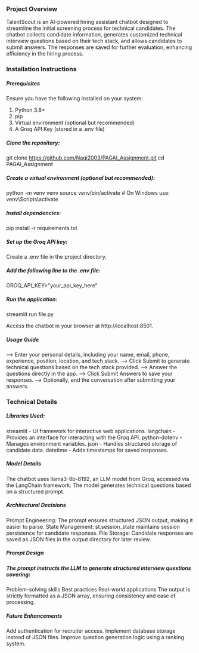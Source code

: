 ### Project Overview
TalentScout is an AI-powered hiring assistant chatbot designed to streamline the initial screening process for technical candidates. The chatbot collects candidate information, generates customized technical interview questions based on their tech stack, and allows candidates to submit answers. The responses are saved for further evaluation, enhancing efficiency in the hiring process.

### Installation Instructions
##### Prerequisites
Ensure you have the following installed on your system:
1. Python 3.8+
2. pip
3. Virtual environment (optional but recommended)
4. A Groq API Key (stored in a .env file)

##### Clone the repository:
git clone https://github.com/Nagi2003/PAGAI_Assignment.git
cd PAGAI_Assignment

##### Create a virtual environment (optional but recommended):
python -m venv venv
source venv/bin/activate  # On Windows use: venv\Scripts\activate

##### Install dependencies:
pip install -r requirements.txt

##### Set up the Groq API key:
Create a .env file in the project directory.

##### Add the following line to the .env file:
GROQ_API_KEY="your_api_key_here"

##### Run the application:
streamlit run file.py

Access the chatbot in your browser at http://localhost:8501.

##### Usage Guide
--> Enter your personal details, including your name, email, phone, experience, position, location, and tech stack.
--> Click Submit to generate technical questions based on the tech stack provided.
--> Answer the questions directly in the app.
--> Click Submit Answers to save your responses.
--> Optionally, end the conversation after submitting your answers.

### Technical Details

##### Libraries Used:
streamlit - UI framework for interactive web applications.
langchain - Provides an interface for interacting with the Groq API.
python-dotenv - Manages environment variables.
json - Handles structured storage of candidate data.
datetime - Adds timestamps for saved responses.

##### Model Details
The chatbot uses llama3-8b-8192, an LLM model from Groq, accessed via the LangChain framework.
The model generates technical questions based on a structured prompt.

##### Architectural Decisions
Prompt Engineering: The prompt ensures structured JSON output, making it easier to parse.
State Management: st.session_state maintains session persistence for candidate responses.
File Storage: Candidate responses are saved as JSON files in the output directory for later review.

##### Prompt Design
##### The prompt instructs the LLM to generate structured interview questions covering:
Problem-solving skills
Best practices
Real-world applications
The output is strictly formatted as a JSON array, ensuring consistency and ease of processing.

##### Future Enhancements
Add authentication for recruiter access.
Implement database storage instead of JSON files.
Improve question generation logic using a ranking system.
